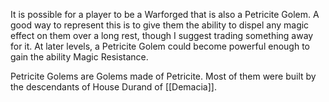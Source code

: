
It is possible for a player to be a Warforged that is also a Petricite Golem. A good way to represent this is to give them the ability to dispel any magic effect on them over a long rest, though I suggest trading something away for it. At later levels, a Petricite Golem could become powerful enough to gain the ability Magic Resistance.

Petricite Golems are Golems made of Petricite. Most of them were built by the descendants of House Durand of [[Demacia]].

